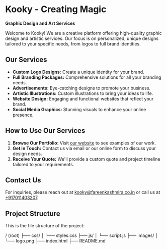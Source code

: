 # Kooky - Creating Magic
**Graphic Design and Art Services**

Welcome to Kooky! We are a creative platform offering high-quality graphic design and artistic services. Our focus is on personalized, unique designs tailored to your specific needs, from logos to full brand identities.

## Our Services
- **Custom Logo Designs:** Create a unique identity for your brand.
- **Full Branding Packages:** Comprehensive solutions for all your branding needs.
- **Advertisements:** Eye-catching designs to promote your business.
- **Artistic Illustrations:** Custom illustrations to bring your ideas to life.
- **Website Design:** Engaging and functional websites that reflect your brand.
- **Social Media Graphics:** Stunning visuals to enhance your online presence.

## How to Use Our Services
1. **Browse Our Portfolio:** Visit [our website](https://fareenkashmira.co.in) to see examples of our work.
2. **Get in Touch:** Contact us via email or our online form to discuss your design needs.
3. **Receive Your Quote:** We'll provide a custom quote and project timeline tailored to your requirements.

## Contact Us
For inquiries, please reach out at [kooky@fareenkashmira.co.in](mailto:kooky@fareenkashmira.co.in) or call us at [+917011403207](tel:+917011403207).

## Project Structure

This is the file structure of the project:


/ (root)
  ├── css/
  │   └── styles.css
  ├── js/
  │   └── script.js
  ├── images/
  │   └── logo.png
  ├── index.html
  ├── README.md
